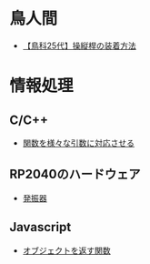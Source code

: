# 鳥人間

- [【鳥科25代】操縦桿の装着方法](torica/joystick_installation.md)

# 情報処理

## C/C++
- [関数を様々な引数に対応させる](c_cpp/argument_omission.md)

## RP2040のハードウェア
- [発振器](rp2040/oscillator.md)

## Javascript
- [オブジェクトを返す関数](javascript/return_object.md)
